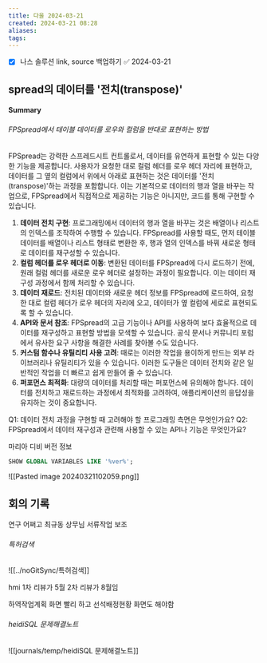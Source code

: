 ```yaml
---
title: 다울 2024-03-21
created: 2024-03-21 08:28
aliases: 
tags:
---
```

- [x] 나스 솔루션 link, source 백업하기 ✅ 2024-03-21

## spread의 데이터를 '전치(transpose)'
#### Summary
###### FPSpread에서 테이블 데이터를 로우와 컬럼을 반대로 표현하는 방법
FPSpread는 강력한 스프레드시트 컨트롤로서, 데이터를 유연하게 표현할 수 있는 다양한 기능을 제공합니다. 
사용자가 요청한 대로 컬럼 헤더를 로우 헤더 자리에 표현하고, 데이터를 그 옆의 컬럼에서 위에서 아래로 표현하는 것은 데이터를 '전치(transpose)'하는 과정을 포함합니다. 
이는 기본적으로 데이터의 행과 열을 바꾸는 작업으로, FPSpread에서 직접적으로 제공하는 기능은 아니지만, 코드를 통해 구현할 수 있습니다.

1. **데이터 전치 구현**: 프로그래밍에서 데이터의 행과 열을 바꾸는 것은 배열이나 리스트의 인덱스를 조작하여 수행할 수 있습니다. FPSpread를 사용할 때도, 먼저 테이블 데이터를 배열이나 리스트 형태로 변환한 후, 행과 열의 인덱스를 바꿔 새로운 형태로 데이터를 재구성할 수 있습니다.
2. **컬럼 헤더를 로우 헤더로 이동**: 변환된 데이터를 FPSpread에 다시 로드하기 전에, 원래 컬럼 헤더를 새로운 로우 헤더로 설정하는 과정이 필요합니다. 이는 데이터 재구성 과정에서 함께 처리할 수 있습니다.
3. **데이터 재로드**: 전치된 데이터와 새로운 헤더 정보를 FPSpread에 로드하여, 요청한 대로 컬럼 헤더가 로우 헤더의 자리에 오고, 데이터가 옆 컬럼에 세로로 표현되도록 할 수 있습니다.
4. **API와 문서 참조**: FPSpread의 고급 기능이나 API를 사용하여 보다 효율적으로 데이터를 재구성하고 표현할 방법을 모색할 수 있습니다. 공식 문서나 커뮤니티 포럼에서 유사한 요구 사항을 해결한 사례를 찾아볼 수도 있습니다.
5. **커스텀 함수나 유틸리티 사용 고려**: 때로는 이러한 작업을 용이하게 만드는 외부 라이브러리나 유틸리티가 있을 수 있습니다. 이러한 도구들은 데이터 전치와 같은 일반적인 작업을 더 빠르고 쉽게 만들어 줄 수 있습니다.
6. **퍼포먼스 최적화**: 대량의 데이터를 처리할 때는 퍼포먼스에 유의해야 합니다. 데이터를 전치하고 재로드하는 과정에서 최적화를 고려하여, 애플리케이션의 응답성을 유지하는 것이 중요합니다.

Q1: 데이터 전치 과정을 구현할 때 고려해야 할 프로그래밍 측면은 무엇인가요?
Q2: FPSpread에서 데이터 재구성과 관련해 사용할 수 있는 API나 기능은 무엇인가요?


마리아 디비 버전 정보
```sql
SHOW GLOBAL VARIABLES LIKE '%ver%';
```
![[Pasted image 20240321102059.png]]

## 회의 기록
연구 어쩌고 최규동 상무님 서류작업 보조

###### 특허검색
![[../noGitSync/특허검색]]

hmi 1차 리뷰가 5월
2차 리뷰가 8월임

하역작업계획 화면 빨리 하고 
선석배정현황 화면도 해야함


###### heidiSQL 문제해결노트
![[journals/temp/heidiSQL 문제해결노트]]



